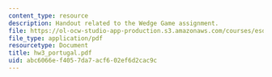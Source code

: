 ```yaml
---
content_type: resource
description: Handout related to the Wedge Game assignment.
file: https://ol-ocw-studio-app-production.s3.amazonaws.com/courses/esd-10-introduction-to-technology-and-policy-fall-2006/abc6066ef4057da7acf602ef6d2cac9c_hw3_portugal.pdf
file_type: application/pdf
resourcetype: Document
title: hw3_portugal.pdf
uid: abc6066e-f405-7da7-acf6-02ef6d2cac9c
---
```

